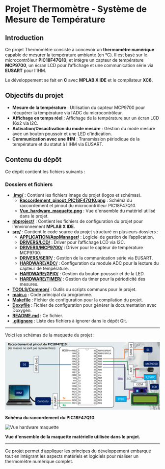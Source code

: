 # Projet Thermomètre - Système de Mesure de Température

## Introduction

Ce projet Thermomètre consiste à concevoir un **thermomètre numérique** capable de mesurer la température ambiante (en °C). Il est basé sur le microcontrôleur **PIC18F47Q10**, et intègre un capteur de température **MCP9700**, un écran LCD pour l’affichage et une communication série via **EUSART** pour l'IHM.

Le développement se fait en **C** avec **MPLAB X IDE** et le compilateur **XC8**.

## Objectifs du projet

- **Mesure de la température** : Utilisation du capteur MCP9700 pour récupérer la température via l’ADC du microcontrôleur.
- **Affichage en temps réel** : Affichage de la température sur un écran LCD 16x2 via I2C.
- **Activation/Désactivation du mode mesure** : Gestion du mode mesure avec un bouton poussoir et une LED d'indication.
- **Communication avec une IHM** : Transmission périodique de la température et du statut à l'IHM via EUSART.

## Contenu du dépôt

Ce dépôt contient les fichiers suivants :

### Dossiers et fichiers

- **[.img/](./img/)** : Contient les fichiers image du projet (logos et schémas).
  - **[Raccordement_pinout_PIC18F47Q10.png](./img/Raccordement_pinout_PIC18F47Q10.png)** : Schéma du raccordement et pinout du microcontrôleur PIC18F47Q10.
  - **[Vue_hardware_maquette.png](./img/Vue_hardware_maquette.png)** : Vue d'ensemble du matériel utilisé dans le projet.
- **[nbproject/](./nbproject/)** : Contient les fichiers de configuration du projet pour l'environnement **MPLAB X IDE**.
- **[src/](./src/)** : Contient le code source du projet structuré en plusieurs dossiers :
  - **[APPLICATION/AppManager/](./src/APPLICATION/AppManager/)** : Logiciel de gestion de l’application.
  - **[DRIVERS/LCD/](./src/DRIVERS/LCD/)** : Driver pour l’affichage LCD via I2C.
  - **[DRIVERS/MCP9700/](./src/DRIVERS/MCP9700/)** : Driver pour le capteur de température MCP9700.
  - **[DRIVERS/SERP/](./src/DRIVERS/SERP/)** : Gestion de la communication série via EUSART.
  - **[HARDWARE/ADC/](./src/HARDWARE/ADC/)** : Configuration du module ADC pour la lecture du capteur de température.
  - **[HARDWARE/GPIO/](./src/HARDWARE/GPIO/)** : Gestion du bouton poussoir et de la LED.
  - **[HARDWARE/TIMER/](./src/HARDWARE/TIMER/)** : Gestion du timer pour la périodicité des mesures.
- **[TOOLS/Common/](./TOOLS/Common/)** : Outils ou scripts communs pour le projet.
- **[main.c](./main.c)** : Code principal du programme.
- **[Makefile](./Makefile)** : Fichier de configuration pour la compilation du projet.
- **[Doxyfile](./Doxyfile)** : Fichier de configuration pour générer la documentation avec Doxygen.
- **[README.md](./README.md)** : Ce fichier.
- **[.gitignore](./.gitignore)** : Liste des fichiers à ignorer dans le dépôt Git.

---

Voici les schémas de la maquette du projet :

![Raccordement pinout PIC18F47Q10](.img/Raccordement_pinout_PIC18F47Q10.png)

**Schéma du raccordement du PIC18F47Q10**.

![Vue hardware maquette](./img/.png)

**Vue d'ensemble de la maquette matérielle utilisée dans le projet.**

---

Ce projet permet d’appliquer les principes du développement embarqué tout en intégrant les aspects matériels et logiciels pour réaliser un thermomètre numérique complet.
